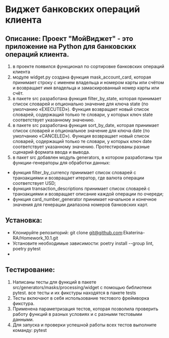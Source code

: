 # Виджет банковских операций клиента 

## Описание: Проект "МойВиджет" - это приложение на Python для банковских операций клиента.

1. в проекте появился  функционал по сортировке банковских операций клиента
2. модуле widget.py создана функция mask_account_card, которая принимает строку с именем владельца и номером карты или счётом и возвращает имя владельца и замаскированный номер карты или счёт. 
3. в пакете src разработана функция filter_by_state, которая принимает список словарей и опционально значение для ключа state (по умолчанию «EXECUTED»). Функция возвращает новый список словарей, содержащий только те словари, у которых ключ state соответствует указанному значению.
4. в пакете src разработана функция sort_by_date, которая принимает список словарей и опциональное значение для ключа date (по умолчанию «CANCELED»). Функция возвращает новый список словарей, содержащий только те словари, у которых ключ date соответствует указанному значению. Протестированы разные сценарий формата ввода и вывода. 
5. в пакет src добавлен модуль generators, в котором разработаны три функции-генераторы для обработки данных:
 - функция filter_by_currency принимает список словарей с транзакциями и возвращает итератор, где валюта операции соответствует USD;
 - функция transaction_descriptions принимает список словарей с транзакциями и возвращает описание каждой операции по очереди;
 - функция card_number_generator принимает начальное и конечное значения для генерации диапазона номеров банковских карт.

## Установка:

 - Клонируйте репозиторий: git clone git@github.com:Ekaterina-RA/Homework_10.1.git
 - Установите необходимые зависимости: poetry install --group lint, poetry pytest
 - 
## Тестирование: 

1. Написаны тесты для функций в пакете src/generators/masks/processing/widget с помощью библиотеки pytest. все тесты и их фикстуры находятся в пакете tests
2. Тесты включают в себя использование тестового фреймворка фикстура.
3. Применена параметризация тестов, которая позволила проверить работу функций в разных условиях и с разными тестовыми данными.
4. Для запуска и проверки успешной работы всех тестов выполните команду: pytest 


